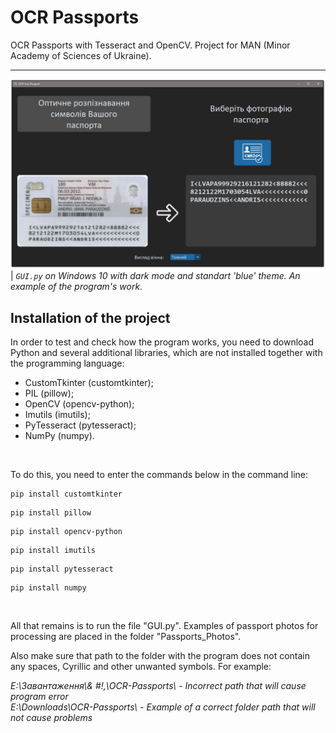 # OCR Passports
 OCR Passports with Tesseract and OpenCV. Project for MAN (Minor Academy of Sciences of Ukraine).

---

![](GUI_Dark.png)
| _`GUI.py` on Windows 10 with dark mode and standart 'blue' theme. An example of the program's work._

## Installation of the project

In order to test and check how the program works, you need to download Python and several additional libraries, which are not installed together with the programming language:

- CustomTkinter (customtkinter);
- PIL (pillow);
- OpenCV (opencv-python);
- Imutils (imutils);
- PyTesseract (pytesseract);
- NumPy (numpy).

<br>

To do this, you need to enter the commands below in the command line:

```
pip install customtkinter
```
```
pip install pillow
```
```
pip install opencv-python
```
```
pip install imutils
```
```
pip install pytesseract
```
```
pip install numpy
```

<br>

All that remains is to run the file "GUI.py". Examples of passport photos for processing are placed in the folder "Passports_Photos".

Also make sure that path to the folder with the program does not contain any spaces, Cyrillic and other unwanted symbols. For example:

<i>E:\Завантаження\\& #!,\OCR-Passports\ - Incorrect path that will cause program error <br>
<i>E:\Downloads\OCR-Passports\ - Example of a correct folder path that will not cause problems

